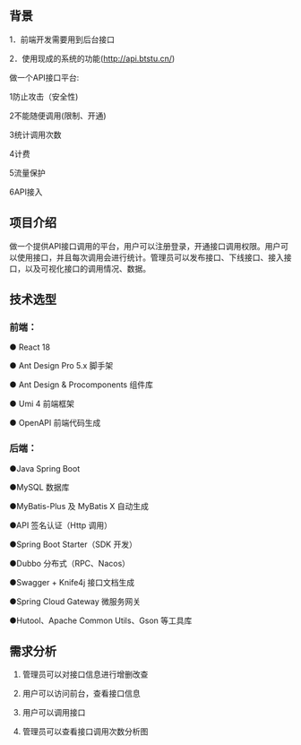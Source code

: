 ## 背景



1．前端开发需要用到后台接口 

2．使用现成的系统的功能(http://api.btstu.cn/)

做一个API接口平台:

1防止攻击（安全性)

2不能随便调用(限制、开通)

3统计调用次数

4计费

5流量保护

6API接入

## 项目介绍
做一个提供API接口调用的平台，用户可以注册登录，开通接口调用权限。用户可以使用接口，并且每次调用会进行统计。管理员可以发布接口、下线接口、接入接口，以及可视化接口的调用情况、数据。


## 技术选型
### 前端：

● React 18 

● Ant Design Pro 5.x 脚手架 

● Ant Design & Procomponents 组件库 

● Umi 4 前端框架 

● OpenAPI 前端代码生成 

### 后端：

●Java Spring Boot

●MySQL 数据库

●MyBatis-Plus 及 MyBatis X 自动生成

●API 签名认证（Http 调用）

●Spring Boot Starter（SDK 开发）

●Dubbo 分布式（RPC、Nacos）

●Swagger + Knife4j 接口文档生成

●Spring Cloud Gateway 微服务网关

●Hutool、Apache Common Utils、Gson 等工具库

## 需求分析
1. 管理员可以对接口信息进行增删改查

2. 用户可以访问前台，查看接口信息
   
3. 用户可以调用接口

4. 管理员可以查看接口调用次数分析图


 
